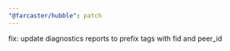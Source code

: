 ```yaml
---
"@farcaster/hubble": patch
---
```


fix: update diagnostics reports to prefix tags with fid and peer_id
